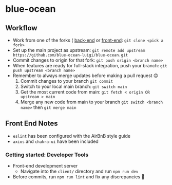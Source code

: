 # blue-ocean

## Workflow

* Work from one of the forks ( [back-end](https://github.com/blue-ocean-luigi/back-end) or [front-end](https://github.com/blue-ocean-luigi/front-end): `git clone <pick a fork>`
* Set up the main project as upstream: `git remote add upstream https://github.com/blue-ocean-luigi/blue-ocean.git`
* Commit changes to origin for that fork: `git push origin <branch name>`
* When features are ready for full-stack integration, push your branch: `git push upstream <branch name>`
* Remember to always merge updates before making a pull request 😊
  1. Commit changes to your branch `git commit`
  2. Switch to your local main branch: `git switch main`
  3. Get the most current code from main: `git fetch < origin OR upstream > main`
  4. Merge any new code from main to your branch `git switch <branch name>` then `git merge main`

## Front End Notes

* `eslint` has been configured with the AirBnB style guide
* `axios` and `chakra-ui` have been included

### Getting started: Developer Tools

* Front-end development server
  - Navigate into the `client/` directory and run `npm run dev`
* Before commits, run `npm run lint` and fix any discrepancies 🙏


